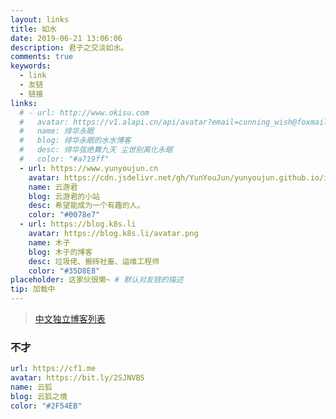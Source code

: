 ```yaml
---
layout: links
title: 如水
date: 2019-06-21 13:06:06
description: 君子之交淡如水。
comments: true
keywords: 
  - link
  - 友链
  - 链接
links:
  # - url: http://www.okisu.com
  #   avatar: https://v1.alapi.cn/api/avatar?email=cunning_wish@foxmail.com&size=250
  #   name: 绯华永眠
  #   blog: 绯华永眠的水水博客
  #   desc: 绯华弦绝舞九天 尘世别离化永眠
  #   color: "#a719ff"
  - url: https://www.yunyoujun.cn
    avatar: https://cdn.jsdelivr.net/gh/YunYouJun/yunyoujun.github.io/images/avatar.jpg
    name: 云游君
    blog: 云游君的小站
    desc: 希望能成为一个有趣的人。
    color: "#0078e7"
  - url: https://blog.k8s.li
    avatar: https://blog.k8s.li/avatar.png
    name: 木子
    blog: 木子的博客
    desc: 垃圾佬、搬砖社畜、运维工程师
    color: "#35D8E8"
placeholder: 这家伙很懒~ # 默认对友链的描述
tip: 加载中
---
```


> [中文独立博客列表](https://github.com/timqian/chinese-independent-blogs)

### 不才

```yml
url: https://cf1.me
avatar: https://bit.ly/2SJNVB5
name: 云狐
blog: 云狐之境
color: "#2F54EB"
```
